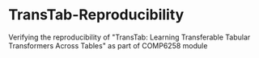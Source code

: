 # TransTab-Reproducibility
Verifying the reproducibility of "TransTab: Learning Transferable Tabular Transformers Across Tables" as part of COMP6258 module
